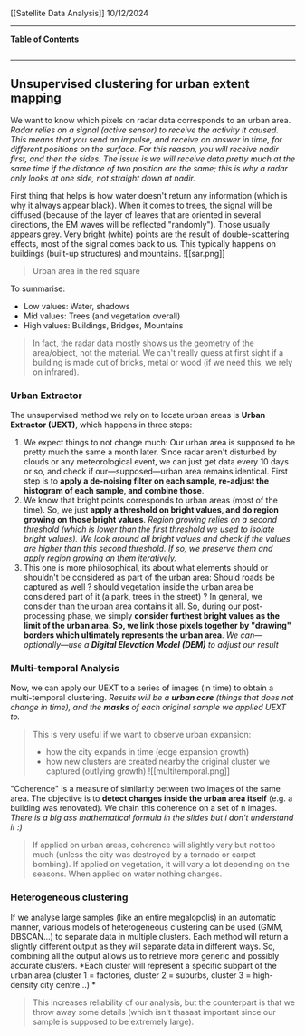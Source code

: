 [[Satellite Data Analysis]]
10/12/2024
****
**Table of Contents**
```table-of-contents
```

****
## Unsupervised clustering for urban extent mapping

We want to know which pixels on radar data corresponds to an urban area.
	*Radar relies on a signal (active sensor) to receive the activity it caused. 
	This means that you send an impulse, and receive an answer in time, for different positions on the surface. For this reason, you will receive nadir first, and then the sides. The issue is we will receive data pretty much at the same time if the distance of two position are the same; this is why a radar only looks at one side, not straight down at nadir.*

First thing that helps is how water doesn't return any information (which is why it always appear black). 
When it comes to trees, the signal will be diffused (because of the layer of leaves that are oriented in several directions, the EM waves will be reflected "randomly"). Those usually appears grey.
Very bright (white) points are the result of double-scattering effects, most of the signal comes back to us. This typically happens on buildings (built-up structures) and mountains.
![[sar.png]]
> Urban area in the red square

To summarise:
- Low values: Water, shadows
- Mid values: Trees (and vegetation overall)
- High values: Buildings, Bridges, Mountains
> In fact, the radar data mostly shows us the geometry of the area/object, not the material. We can't really guess at first sight if a building is made out of bricks, metal or wood (if we need this, we rely on infrared).


### Urban Extractor

The unsupervised method we rely on to locate urban areas is **Urban Extractor (UEXT)**, which happens in three steps:
1. We expect things to not change much: Our urban area is supposed to be pretty much the same a month later. Since radar aren't disturbed by clouds or any meteorological event, we can just get data every 10 days or so, and check if our—supposed—urban area remains identical. First step is to **apply a de-noising filter on each sample, re-adjust the histogram of each sample, and combine those**.
2. We know that bright points corresponds to urban areas (most of the time). So, we just **apply a threshold on bright values, and do region growing on those bright values**.
		*Region growing relies on a second threshold (which is lower than the first threshold we used to isolate bright values). We look around all bright values and check if the values are higher than this second threshold. If so, we preserve them and apply region growing on them iteratively.*
3. This one is more philosophical, its about what elements should or shouldn't be considered as part of the urban area: Should roads be captured as well ? should vegetation inside the urban area be considered part of it (a park, trees in the street) ?  In general, we consider than the urban area contains it all. So, during our post-processing phase, we simply **consider furthest bright values as the limit of the urban area. So, we link those pixels together by "drawing" borders which ultimately represents the urban area**.
		*We can—optionally—use a **Digital Elevation Model (DEM)** to adjust our result*


### Multi-temporal Analysis

Now, we can apply our UEXT to a series of images (in time) to obtain a multi-temporal clustering.
	*Results will be a **urban core** (things that does not change in time), and the **masks** of each original sample we applied UEXT to.*
> This is very useful if we want to observe urban expansion:
> - how the city expands in time (edge expansion growth)
> - how new clusters are created nearby the original cluster we captured (outlying growth)
![[multitemporal.png]]

"Coherence" is a measure of similarity between two images of the same area. The objective is to **detect changes inside the urban area itself** (e.g. a building was renovated).
We chain this coherence on a set of n images.
	*There is a big ass mathematical formula in the slides but i don't understand it :)*
> If applied on urban areas, coherence will slightly vary but not too much (unless the city was destroyed by a tornado or carpet bombing). If applied on vegetation, it will vary a lot depending on the seasons. When applied on water nothing changes.


### Heterogeneous clustering

If we analyse large samples (like an entire megalopolis) in an automatic manner, various models of heterogeneous clustering can be used (GMM, DBSCAN...) to separate data in multiple clusters. Each method will return a slightly different output as they will separate data in different ways. So, combining all the output allows us to retrieve more generic and possibly accurate clusters.
	*Each cluster will represent a specific subpart of the urban area (cluster 1 = factories, cluster 2 = suburbs, cluster 3 = high-density city centre...) *
> This increases reliability of our analysis, but the counterpart is that we throw away some details (which isn't thaaaat important since our sample is supposed to be extremely large).



